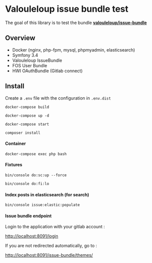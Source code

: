 Valouleloup issue bundle test
========================

The goal of this library is to test the bundle [**valouleloup/issue-bundle**][90]

## Overview
 
 * Docker (nginx, php-fpm, mysql, phpmyadmin, elasticsearch)
 * Symfony 3.4
 * Valouleloup IssueBundle
 * FOS User Bundle
 * HWI OAuthBundle (Gitlab connect)

## Install
 
 Create a ` .env ` file with the configuration in ` .env.dist `
 
 ` docker-compose build `
 
 ` docker-compose up -d `
 
 ` docker-compose start `
 
 ` composer install `
 
#### Container
 
 ` docker-compose exec php bash `
 
#### Fixtures
  
  ` bin/console do:sc:up --force `
  
  ` bin/console do:fi:lo `
  
#### Index posts in elasticsearch (for search)

  ` bin/console issue:elastic:populate `
 
#### Issue bundle endpoint
 
 Login to the application with your gitlab account :
 
 [http://localhost:8091/login][93]
 
 If you are not redirected automatically, go to :
 
 [http://localhost:8091/issue-bundle/themes/][91]
 

[90]: https://github.com/Valouleloup/IssueBundle
[91]: http://localhost:8091/issue-bundle/themes/
[93]: http://localhost:8091/login

